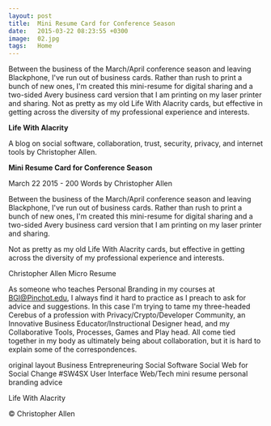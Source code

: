 ```yaml
---
layout: post
title:  Mini Resume Card for Conference Season
date:   2015-03-22 08:23:55 +0300
image:  02.jpg
tags:   Home
---
```




Between the business of the March/April conference season and leaving Blackphone, I&#39;ve run out of business cards. Rather than rush to print a bunch of new ones, I&#39;m created this mini-resume for digital sharing and a two-sided Avery business card version that I am printing on my laser printer and sharing.
Not as pretty as my old Life With Alacrity cards, but effective in getting across the diversity of my professional experience and interests.



**Life With Alacrity**

A blog on social software, collaboration, trust, security, privacy, and internet tools by Christopher Allen.

**Mini Resume Card for Conference Season**

March 22 2015 - 200 Words
by Christopher Allen

Between the business of the March/April conference season and leaving Blackphone, I've run out of business cards. Rather than rush to print a bunch of new ones, I'm created this mini-resume for digital sharing and a two-sided Avery business card version that I am printing on my laser printer and sharing.

Not as pretty as my old Life With Alacrity cards, but effective in getting across the diversity of my professional experience and interests.

Christopher Allen Micro Resume

As someone who teaches Personal Branding in my courses at BGI@Pinchot.edu, I always find it hard to practice as I preach to ask for advice and suggestions. In this case I'm trying to tame my three-headed Cerebus of a profession with Privacy/Crypto/Developer Community, an Innovative Business Educator/Instructional Designer head, and my Collaborative Tools, Processes, Games and Play head. All come tied together in my body as ultimately being about collaboration, but it is hard to explain some of the correspondences.

original layout
Business Entrepreneuring Social Software Social Web for Social Change #SW4SX User Interface Web/Tech mini resume personal branding advice

Life With Alacrity

© Christopher Allen

